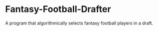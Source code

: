 # Fantasy-Football-Drafter
A program that algorithmically selects fantasy football players in a draft.
